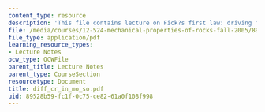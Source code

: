 ```yaml
---
content_type: resource
description: 'This file contains lecture on Fick?s first law: driving force.'
file: /media/courses/12-524-mechanical-properties-of-rocks-fall-2005/89528b59fc1f0c75ce8261a0f108f998_diff_cr_in_mo_so.pdf
file_type: application/pdf
learning_resource_types:
- Lecture Notes
ocw_type: OCWFile
parent_title: Lecture Notes
parent_type: CourseSection
resourcetype: Document
title: diff_cr_in_mo_so.pdf
uid: 89528b59-fc1f-0c75-ce82-61a0f108f998
---
```


